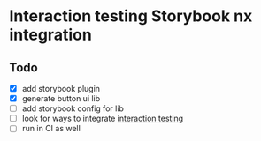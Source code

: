 # Interaction testing Storybook nx integration

## Todo

- [x] add storybook plugin
- [x] generate button ui lib
- [ ] add storybook config for lib
- [ ] look for ways to integrate [interaction testing](https://storybook.js.org/docs/angular/writing-tests/interaction-testing)
- [ ] run in CI as well
